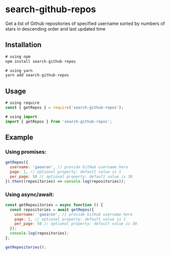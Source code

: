 # search-github-repos

Get a list of Github repositories of specified username sorted by numbers of stars in descending order and last updated time

## Installation

```js
# using npm
npm install search-github-repos

# using yarn
yarn add search-github-repos
```

## Usage

```js
# using require
const { getRepos } = require('search-github-repos');

# using import
import { getRepos } from 'search-github-repos';
```

## Example

### Using promises:

```js
getRepos({
  username: 'gaearon', // provide GitHub username here
  page: 1, // optional property: default value is 1
  per_page: 50 // optional property: default value is 30
}).then((repositories) => console.log(repositories));
```

### Using async/await:

```js
const getRepositories = async function () {
  const repositories = await getRepos({
    username: 'gaearon', // provide GitHub username here
    page: 1, // optional property: default value is 1
    per_page: 50 // optional property: default value is 30
  });
  console.log(repositories);
};

getRepositories();
```
